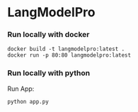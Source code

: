 # LangModelPro

### Run locally with docker

```
docker build -t langmodelpro:latest .
docker run -p 80:80 langmodelpro:latest
```

### Run locally with python

Run App:
```
python app.py
```
